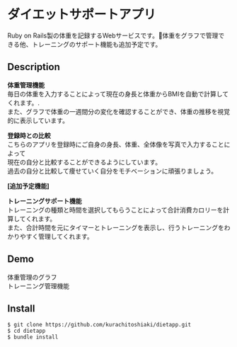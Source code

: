 ダイエットサポートアプリ
====
Ruby on Rails製の体重を記録するWebサービスです。体重をグラフで管理できる他、トレーニングのサポート機能も追加予定です。

## Description

__体重管理機能__  
毎日の体重を入力することによって現在の身長と体重からBMIを自動で計算してくれます。.  
また、グラフで体重の一週間分の変化を確認することができ、体重の推移を視覚的に表示しています。

__登録時との比較__  
こちらのアプリを登録時にご自身の身長、体重、全体像を写真で入力することによって  
現在の自分と比較することができるようにしています。  
過去の自分と比較して痩せていく自分をモチベーションに頑張りましょう。

__[追加予定機能]__

__トレーニングサポート機能__  
トレーニングの種類と時間を選択してもらうことによって合計消費カロリーを計算してくれます。  
また、合計時間を元にタイマーとトレーニングを表示し、行うトレーニングをわかりやすく管理してくれます。

## Demo
体重管理のグラフ  
トレーニング管理機能

## Install

    $ git clone https://github.com/kurachitoshiaki/dietapp.git  
    $ cd dietapp  
    $ bundle install 

